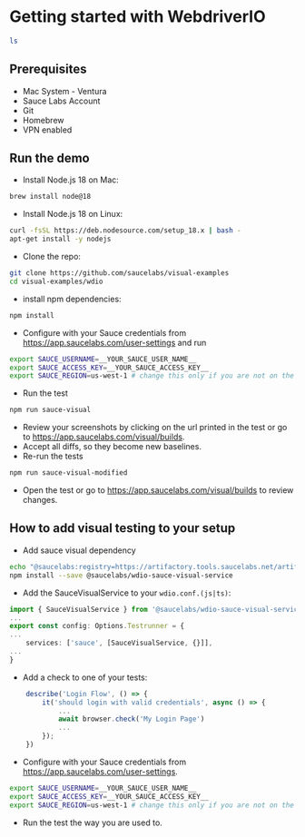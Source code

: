 # Getting started with WebdriverIO

```sh { name=ls }
ls
```

## Prerequisites

- Mac System - Ventura
- Sauce Labs Account
- Git
- Homebrew
- VPN enabled

## Run the demo

- Install Node.js 18 on Mac:

```sh { name=nodejs-mac }
brew install node@18
```

- Install Node.js 18 on Linux:

```sh { name=nodejs-linux }
curl -fsSL https://deb.nodesource.com/setup_18.x | bash -
apt-get install -y nodejs
```

- Clone the repo:

```sh { name=clone }
git clone https://github.com/saucelabs/visual-examples
cd visual-examples/wdio
```

- install npm dependencies:

```sh { name=npm-install }
npm install
```

- Configure with your Sauce credentials from https://app.saucelabs.com/user-settings and run

```sh { name=set-credentials }
export SAUCE_USERNAME=__YOUR_SAUCE_USER_NAME__
export SAUCE_ACCESS_KEY=__YOUR_SAUCE_ACCESS_KEY__
export SAUCE_REGION=us-west-1 # change this only if you are not on the default US-WEST region
```

- Run the test

```sh { name=npm-run }
npm run sauce-visual
```

- Review your screenshots by clicking on the url printed in the test or go to https://app.saucelabs.com/visual/builds.
- Accept all diffs, so they become new baselines.
- Re-run the tests

```sh { name=npm-run-modified }
npm run sauce-visual-modified
```

- Open the test or go to https://app.saucelabs.com/visual/builds to review changes.

## How to add visual testing to your setup

- Add sauce visual dependency

```sh
echo "@saucelabs:registry=https://artifactory.tools.saucelabs.net/artifactory/api/npm/all-npm" >> .npmrc
npm install --save @saucelabs/wdio-sauce-visual-service
```

- Add the SauceVisualService to your `wdio.conf.(js|ts)`:

```ts
import { SauceVisualService } from '@saucelabs/wdio-sauce-visual-service'
...
export const config: Options.Testrunner = {
...
    services: ['sauce', [SauceVisualService, {}]],
...
}
```

- Add a check to one of your tests:

```ts
    describe('Login Flow', () => {
        it('should login with valid credentials', async () => {
            ...
            await browser.check('My Login Page')
            ...
        });
    })
```

- Configure with your Sauce credentials from https://app.saucelabs.com/user-settings.

```sh
export SAUCE_USERNAME=__YOUR_SAUCE_USER_NAME__
export SAUCE_ACCESS_KEY=__YOUR_SAUCE_ACCESS_KEY__
export SAUCE_REGION=us-west-1 # change this only if you are not on the default US-WEST region
```

- Run the test the way you are used to.
